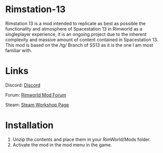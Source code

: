 # Rimstation-13

Rimstation 13 is a mod intended to replicate as best as possible the functionality 
and atmosphere of Spacestation 13 in Rimworld as a singleplayer experience, it is an 
ongoing project due to the inherent complexity and massive amount of content contained in Spacestation 13. 
This mod is based on the /tg/ Branch of SS13 as it is the one I am most familiar with.

# Links

Discord: [Discord](https://discord.gg/SRhkvsV "Rimstation13")

Forum: [Rimworld Mod Forum](https://ludeon.com/forums/index.php?topic=36827.0 "Ludeon Forums")

Steam: [Steam Workshop Page](http://steamcommunity.com/sharedfiles/filedetails/?id=1205893726&tscn=1511577652 "Steam")

# Installation

1. Unzip the contents and place them in your RimWorld/Mods folder.
2. Activate the mod in the mod menu in the game.
